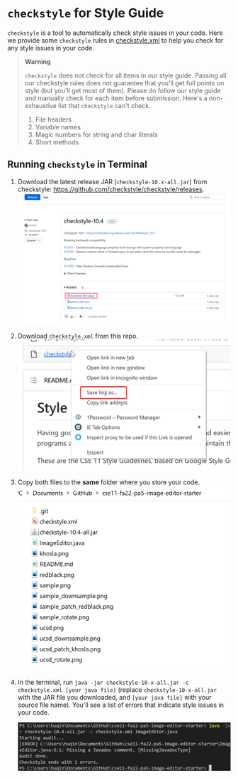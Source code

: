 # `checkstyle` for Style Guide
`checkstyle` is a tool to automatically check style issues in your code. Here we provide some `checkstyle` rules in [checkstyle.xml](checkstyle.xml) to help you check for any style issues in your code. 

> **Warning**
> 
> `checkstyle` does not check for all items in our style guide. Passing all our checkstyle rules does not guarantee that you'll get full points on style (but you'll get most of them). Please do follow our style guide and manually check for each item before submission. Here's a non-exhaustive list that `checkstyle` can't check.
> 
> 1. File headers
> 2. Variable names
> 3. Magic numbers for string and char literals
> 4. Short methods

## Running `checkstyle` in Terminal
1. Download the latest release JAR (`checkstyle-10.x-all.jar`) from checkstyle: https://github.com/checkstyle/checkstyle/releases.
![img.png](img/terminal-step1.png)
2. Download `checkstyle.xml` from this repo.
![img.png](img/terminal-step2.png)
3. Copy both files to the **same** folder where you store your code. 
![img_1.png](img/terminal-step3.png)
4. In the terminal, run `java -jar checkstyle-10-x-all.jar -c checkstyle.xml [your java file]` (replace `checkstyle-10-x-all.jar` with the JAR file you downloaded, and `[your java file]` with your source file name). You'll see a list of errors that indicate style issues in your code. 

    ![img_3.png](img/terminal-step4.png)